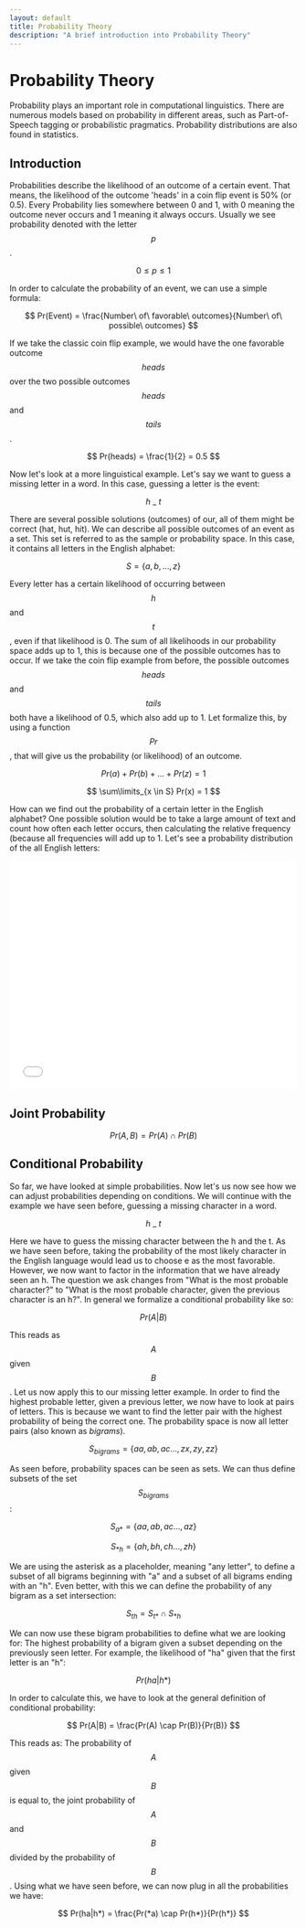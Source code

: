 ```yaml
---
layout: default
title: Probability Theory
description: "A brief introduction into Probability Theory"
---
```


# Probability Theory

Probability plays an important role in computational linguistics. There are numerous models based on probability in different areas, such as Part-of-Speech tagging or probabilistic pragmatics. Probability distributions are also found in statistics.

## Introduction

Probabilities describe the likelihood of an outcome of a certain event. That means, the likelihood of the outcome 'heads' in a coin flip event is 50% (or 0.5). Every Probability lies somewhere between 0 and 1, with 0 meaning the outcome never occurs and 1 meaning it always occurs. Usually we see probability denoted with the letter $$p$$.

$$ 0 \leq p \leq 1 $$

In order to calculate the probability of an event, we can use a simple formula:

$$ Pr(Event) = \frac{Number\ of\ favorable\ outcomes}{Number\ of\ possible\ outcomes} $$

If we take the classic coin flip example, we would have the one favorable outcome $$heads$$ over the two possible outcomes $$heads$$ and $$tails$$.

$$ Pr(heads) = \frac{1}{2} = 0.5 $$

Now let's look at a more linguistical example. Let's say we want to guess a missing letter in a word. In this case, guessing a letter is the event:

$$ h\ \_\  t $$

There are several possible solutions (outcomes) of our, all of them might be correct (hat, hut, hit). We can describe all possible outcomes of an event as a set. This set is referred to as the sample or probability space. In this case, it contains all letters in the English alphabet:

$$ S = \{a,b, \dots,z\} $$

Every letter has a certain likelihood of occurring between $$h$$ and $$t$$, even if that likelihood is 0. The sum of all likelihoods in our probability space adds up to 1, this is because one of the possible outcomes has to occur. If we take the coin flip example from before, the possible outcomes $$heads$$ and $$tails$$ both have a likelihood of 0.5, which also add  up to 1. Let formalize this, by using a function $$Pr$$, that will give us the probability (or likelihood) of an outcome.

$$ Pr(a) + Pr(b) + \dots + Pr(z) = 1 $$

$$ \sum\limits_{x \in S} Pr(x) = 1  $$

How can we find out the probability of a certain letter in the English alphabet? One possible solution would be to take a large amount of text and count how often each letter occurs, then calculating the relative frequency (because all frequencies will add up to 1. Let's see a probability distribution of the all English letters:

<iframe width="100%" height="400" src="//jsfiddle.net/martialblog/c96prup7/1/embedded/" allowfullscreen="allowfullscreen" frameborder="0"></iframe>

## Joint Probability

$$ Pr(A,B) = Pr(A) \cap Pr(B) $$

## Conditional Probability

So far, we have looked at simple probabilities. Now let's us now see how we can adjust probabilities depending on conditions. We will continue with the example we have seen before, guessing a missing character in a word.

$$ h\ \_\  t $$

Here we have to guess the missing character between the h and the t. As we have seen before, taking the probability of the most likely character in the English language would lead us to choose e as the most favorable. However, we now want to factor in the information that we have already seen an h. The question we ask changes from "What is the most probable character?" to "What is the most probable character, given the previous character is an h?". In general we formalize a conditional probability like so:

$$ Pr(A|B) $$

This reads as $$A$$ given $$B$$. Let us now apply this to our missing letter example. In order to find the highest probable letter, given a previous letter, we now have to look at pairs of letters. This is because we want to find the letter pair with the highest probability of being the correct one. The probability space is now all letter pairs (also known as *bigrams*).

$$ S _ {bigrams} = \{aa,ab,ac \dots, zx,zy,zz \} $$

As seen before, probability spaces can be seen as sets. We can thus define subsets of the set $$S _ {bigrams}$$:

$$ S _ {a*} = \{aa,ab,ac \dots, az \} $$

$$ S _ {*h} = \{ah,bh,ch \dots, zh \} $$

We are using the asterisk as a placeholder, meaning "any letter", to define a subset of all bigrams beginning with "a" and a subset of all bigrams ending with an "h". Even better, with this we can define the probability of any bigram as a set intersection:

$$ S _ {th} = S _ {t*} \cap S _ {*h} $$

We can now use these bigram probabilities to define what we are looking for: The highest probability of a bigram given a subset depending on the previously seen letter. For example, the likelihood of "ha" given that the first letter is an "h":

$$ Pr(ha|h*) $$

In order to calculate this, we have to look at the general definition of conditional probability:

$$ Pr(A|B) = \frac{Pr(A) \cap Pr(B)}{Pr(B)} $$

This reads as: The probability of $$A$$ given $$B$$ is equal to, the joint probability of $$A$$ and $$B$$ divided by the probability of $$B$$. Using what we have seen before, we can now plug in all the probabilities we have:

$$ Pr(ha|h*) = \frac{Pr(*a) \cap Pr(h*)}{Pr(h*)} $$
